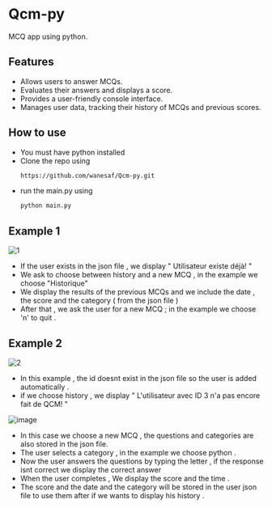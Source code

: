 # Qcm-py
MCQ app using python. 

## Features 
- Allows users to answer MCQs.
- Evaluates their answers and displays a score.
- Provides a user-friendly console interface.
- Manages user data, tracking their history of MCQs and previous scores.

## How to use 
- You must have python installed
- Clone the repo using
  ```bash
  https://github.com/wanesaf/Qcm-py.git
- run the main.py using
    ```bash
    python main.py

 ## Example 1
 ![1](https://github.com/user-attachments/assets/9c9d02a3-c1fa-46c0-8642-818a383cd03a)
 
- If the user exists in the json file , we display " Utilisateur existe déjà! "
- We ask to choose between history and a new MCQ , in the example we choose "Historique"
- We display the results of the previous MCQs and we include the date , the score and the category ( from the json file ) 
- After that , we ask the user for a new MCQ ; in the example we choose 'n' to quit .  

## Example 2
![2](https://github.com/user-attachments/assets/19454428-74f8-4b1a-86ed-0eb327b56e5a)

- In this example , the id doesnt exist in the json file so the user is added automatically .
- if we choose history , we display " L'utilisateur avec ID 3 n'a pas encore fait de QCM! "

![image](https://github.com/user-attachments/assets/13d3f9c0-27da-4c91-b95e-97a0b9f3a0de)

- In this case we choose a new MCQ , the questions and categories are also stored in the json file.
- The user selects a category , in the example we choose python .
- Now the user answers the questions by typing the letter , if the response isnt correct we display the correct answer
- When the user completes , We display the score and the time .
- The score and the date and the category will be stored in the user json file to use them after if we wants to display his history . 
 
